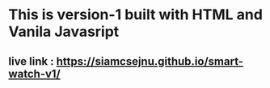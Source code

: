 # This is version-1 built with HTML and Vanila Javasript
## live link : https://siamcsejnu.github.io/smart-watch-v1/
